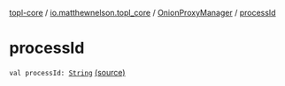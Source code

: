 [topl-core](../../index.md) / [io.matthewnelson.topl_core](../index.md) / [OnionProxyManager](index.md) / [processId](./process-id.md)

# processId

`val processId: `[`String`](https://kotlinlang.org/api/latest/jvm/stdlib/kotlin/-string/index.html) [(source)](https://github.com/05nelsonm/TorOnionProxyLibrary-Android/blob/master/topl-core/src/main/java/io/matthewnelson/topl_core/OnionProxyManager.kt#L709)